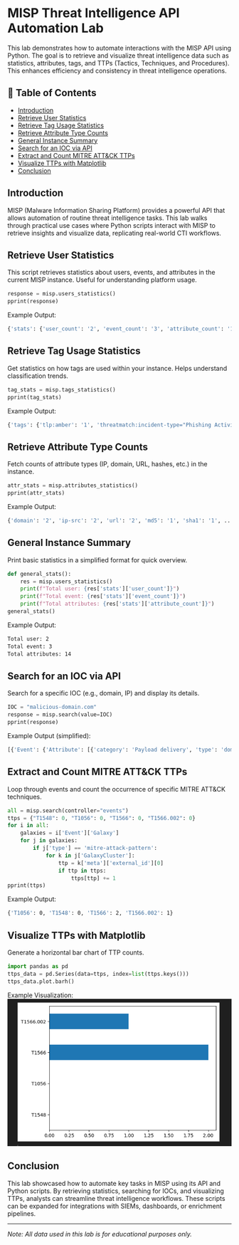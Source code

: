 
# MISP Threat Intelligence API Automation Lab

This lab demonstrates how to automate interactions with the MISP API using Python. The goal is to retrieve and visualize threat intelligence data such as statistics, attributes, tags, and TTPs (Tactics, Techniques, and Procedures). This enhances efficiency and consistency in threat intelligence operations.

## 📑 Table of Contents
- [Introduction](#introduction)
- [Retrieve User Statistics](#retrieve-user-statistics)
- [Retrieve Tag Usage Statistics](#retrieve-tag-usage-statistics)
- [Retrieve Attribute Type Counts](#retrieve-attribute-type-counts)
- [General Instance Summary](#general-instance-summary)
- [Search for an IOC via API](#search-for-an-ioc-via-api)
- [Extract and Count MITRE ATT&CK TTPs](#extract-and-count-mitre-attack-ttps)
- [Visualize TTPs with Matplotlib](#visualize-ttps-with-matplotlib)
- [Conclusion](#conclusion)

## Introduction
MISP (Malware Information Sharing Platform) provides a powerful API that allows automation of routine threat intelligence tasks. This lab walks through practical use cases where Python scripts interact with MISP to retrieve insights and visualize data, replicating real-world CTI workflows.

## Retrieve User Statistics
This script retrieves statistics about users, events, and attributes in the current MISP instance. Useful for understanding platform usage.

```python
response = misp.users_statistics()
pprint(response)
```

Example Output:
```bash
{'stats': {'user_count': '2', 'event_count': '3', 'attribute_count': '14', ... }}
```

## Retrieve Tag Usage Statistics
Get statistics on how tags are used within your instance. Helps understand classification trends.

```python
tag_stats = misp.tags_statistics()
pprint(tag_stats)
```

Example Output:
```bash
{'tags': {'tlp:amber': '1', 'threatmatch:incident-type="Phishing Activity"': '1', ... }}
```

## Retrieve Attribute Type Counts
Fetch counts of attribute types (IP, domain, URL, hashes, etc.) in the instance.

```python
attr_stats = misp.attributes_statistics()
pprint(attr_stats)
```

Example Output:
```bash
{'domain': '2', 'ip-src': '2', 'url': '2', 'md5': '1', 'sha1': '1', ... }
```

## General Instance Summary
Print basic statistics in a simplified format for quick overview.

```python
def general_stats():
    res = misp.users_statistics()
    print(f"Total user: {res['stats']['user_count']}")
    print(f"Total event: {res['stats']['event_count']}")
    print(f"Total attributes: {res['stats']['attribute_count']}")
general_stats()
```

Example Output:
```bash
Total user: 2
Total event: 3
Total attributes: 14
```

## Search for an IOC via API
Search for a specific IOC (e.g., domain, IP) and display its details.

```python
IOC = "malicious-domain.com"
response = misp.search(value=IOC)
pprint(response)
```

Example Output (simplified):
```bash
[{'Event': {'Attribute': [{'category': 'Payload delivery', 'type': 'domain', 'value': 'malicious-domain.com', ... }]}}]
```

## Extract and Count MITRE ATT&CK TTPs
Loop through events and count the occurrence of specific MITRE ATT&CK techniques.

```python
all = misp.search(controller="events")
ttps = {"T1548": 0, "T1056": 0, "T1566": 0, "T1566.002": 0}
for i in all:
    galaxies = i['Event']['Galaxy']
    for j in galaxies:
        if j['type'] == 'mitre-attack-pattern':
            for k in j['GalaxyCluster']:
                ttp = k['meta']['external_id'][0]
                if ttp in ttps:
                    ttps[ttp] += 1
pprint(ttps)
```

Example Output:
```bash
{'T1056': 0, 'T1548': 0, 'T1566': 2, 'T1566.002': 1}
```

## Visualize TTPs with Matplotlib
Generate a horizontal bar chart of TTP counts.

```python
import pandas as pd
ttps_data = pd.Series(data=ttps, index=list(ttps.keys()))
ttps_data.plot.barh()
```

Example Visualization:
![Graph](screenshots/misp-matplotlib.png)

## Conclusion
This lab showcased how to automate key tasks in MISP using its API and Python scripts. By retrieving statistics, searching for IOCs, and visualizing TTPs, analysts can streamline threat intelligence workflows. These scripts can be expanded for integrations with SIEMs, dashboards, or enrichment pipelines.

---
*Note: All data used in this lab is for educational purposes only.*
